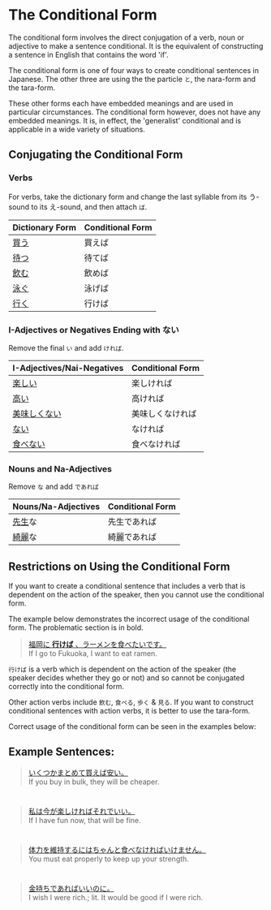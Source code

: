 # The Conditional Form

The conditional form involves the direct conjugation of a verb, noun or adjective to make a sentence conditional. It is the equivalent of constructing a sentence in English that contains the word 'if'. 

The conditional form is one of four ways to create conditional sentences in Japanese. The other three are using the the particle `と`, the nara-form and the tara-form. 

These other forms each have embedded meanings and are used in particular circumstances. The conditional form however, does not have any embedded meanings. It is, in effect, the 'generalist' conditional and is applicable in a wide variety of situations.  

## Conjugating the Conditional Form

### Verbs
For verbs, take the dictionary form and change the last syllable from its う-sound to its え-sound, and then attach `ば`.

|Dictionary Form|Conditional Form| 
|:--|:--|
|[買う]()|買えば|
|[待つ]()|待てば|　
|[飲む]()|飲めば|　
|[泳ぐ]()|泳げば|
|[行く](1578850)|行けば|  

### I-Adjectives or Negatives Ending with ない
Remove the final `い` and add `ければ`.

|I-Adjectives/Nai-Negatives|Conditional Form| 
|:--|:--|
|[楽しい]()|楽しければ|
|[高い]()|高ければ|　
|[美味しくない]()|美味しくなければ|
|[ない]()|なければ|　
|[食べない]()|食べなければ|

### Nouns and Na-Adjectives
Remove `な` and add `であれば`

|Nouns/Na-Adjectives|Conditional Form| 
|:--|:--|
|[先生]()な|先生であれば|
|[綺麗]()な|綺麗であれば|　

## Restrictions on Using the Conditional Form
If you want to create a conditional sentence that includes a verb that is dependent on the action of the speaker, then you cannot use the conditional form. 

The example below demonstrates the incorrect usage of the conditional form. The problematic section is in bold.

> [福岡に **行けば** 、ラーメンを食べたいです。]()    
> If I go to Fukuoka, I want to eat ramen.

`行けば` is a verb which is dependent on the action of the speaker (the speaker decides whether they go or not) and so cannot be conjugated correctly into the conditional form. 

Other action verbs include `飲む`, `食べる`, `歩く` & `見る`. If you want to construct conditional sentences with action verbs, it is better to use the tara-form. 

Correct usage of the conditional form can be seen in the examples below:

## Example Sentences:
> [いくつかまとめて買えば安い。]()  
> If you buy in bulk, they will be cheaper.
  
#
 
> [私は今が楽しければそれでいい。]()  
> If I have fun now, that will be fine.
  
#
 
> [体力を維持するにはちゃんと食べなければいけません。]()  
> You must eat properly to keep up your strength.
  
#
 
> [金持ちであればいいのに。]()  
> I wish I were rich.; lit. It would be good if I were rich.


